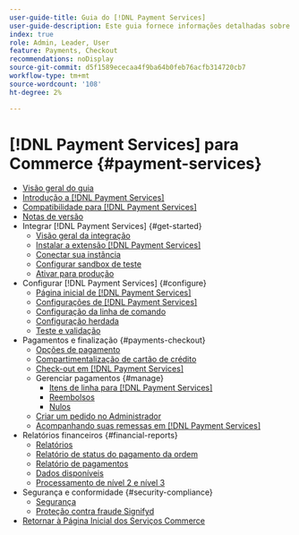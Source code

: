 ```yaml
---
user-guide-title: Guia do [!DNL Payment Services]
user-guide-description: Este guia fornece informações detalhadas sobre a instalação e configuração do [!DNL Payment Services] na sua loja [!DNL Adobe Commerce] ou [!DNL Magento Open Source] loja.
index: true
role: Admin, Leader, User
feature: Payments, Checkout
recommendations: noDisplay
source-git-commit: d5f1589ececaa4f9ba64b0feb76acfb314720cb7
workflow-type: tm+mt
source-wordcount: '108'
ht-degree: 2%

---
```



# [!DNL Payment Services] para Commerce {#payment-services}

- [Visão geral do guia](guide-overview.md)
- [Introdução a  [!DNL Payment Services]](introduction.md)
- [Compatibilidade para  [!DNL Payment Services]](compatibility.md)
- [Notas de versão](release-notes.md)
- Integrar [!DNL Payment Services] {#get-started}
   - [Visão geral da integração](onboard.md)
   - [Instalar a extensão  [!DNL Payment Services] ](install.md)
   - [Conectar sua instância](connect.md)
   - [Configurar sandbox de teste](sandbox.md)
   - [Ativar para produção](production.md)
- Configurar [!DNL Payment Services] {#configure}
   - [Página inicial de [!DNL Payment Services]](payments-home.md)
   - [Configurações de [!DNL Payment Services]](settings.md)
   - [Configuração da linha de comando](configure-cli.md)
   - [Configuração herdada](configure-admin.md)
   - [Teste e validação](test-validate.md)
- Pagamentos e finalização {#payments-checkout}
   - [Opções de pagamento](payments-options.md)
   - [Compartimentalização de cartão de crédito](vaulting.md)
   - [Check-out em  [!DNL Payment Services]](checkout.md)
   - Gerenciar pagamentos {#manage}
      - [Itens de linha para  [!DNL Payment Services]](line-items.md)
      - [Reembolsos](refunds.md)
      - [Nulos](voids.md)
   - [Criar um pedido no Administrador](create-order.md)
   - [Acompanhando suas remessas em [!DNL Payment Services]](track-shipment.md)
- Relatórios financeiros {#financial-reports}
   - [Relatórios](reporting.md)
   - [Relatório de status do pagamento da ordem](order-payment-status.md)
   - [Relatório de pagamentos](payouts.md)
   - [Dados disponíveis](data.md)
   - [Processamento de nível 2 e nível 3](levels-card-payment-transactions.md)
- Segurança e conformidade {#security-compliance}
   - [Segurança](security.md)
   - [Proteção contra fraude Signifyd](fraud-protection.md)
- [Retornar à Página Inicial dos Serviços Commerce](https://experienceleague.adobe.com/docs/commerce-merchant-services/user-guides/home.html)
